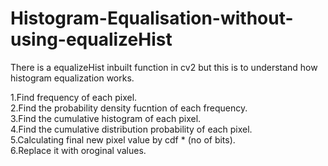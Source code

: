 # Histogram-Equalisation-without-using-equalizeHist

There is a equalizeHist inbuilt function in cv2 but this is to understand how histogram equalization works.

1.Find frequency of each pixel.</br>
2.Find the probability density fucntion of each frequency.</br>
3.Find the cumulative histogram of each pixel.</br>
4.Find the cumulative distribution probability of each pixel.</br>
5.Calculating final new pixel value by cdf * (no of bits).</br>
6.Replace it with oroginal values.</br>
